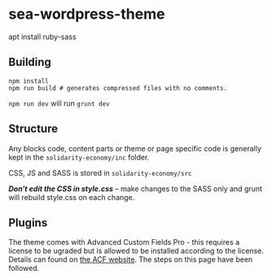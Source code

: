 # sea-wordpress-theme

apt install ruby-sass

## Building

    npm install
    npm run build # generates compressed files with no comments.

`npm run dev` will run `grunt dev`



## Structure

Any blocks code, content parts or theme or page specific code is generally kept in the `solidarity-economy/inc` folder.

CSS, JS and SASS is stored in `solidarity-economy/src`

_**Don't edit the CSS in style.css**_ – make changes to the SASS only and grunt will rebuild style.css on each change.

## Plugins

The theme comes with Advanced Custom Fields Pro - this requires a license to be ugraded but is allowed to be installed according to the license. Details can found on [the ACF website](https://www.advancedcustomfields.com/resources/including-acf-within-a-plugin-or-theme/#:~:text=We%20do%20not%20allow%20ACF,may%20not%20include%20ACF%20PRO). The steps on this page have been followed.

